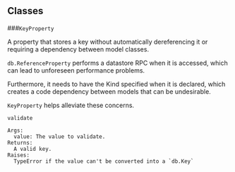 # 










## Classes
    
    
###`KeyProperty`

A property that stores a key without automatically dereferencing it or
  requiring a dependency between model classes.

  `db.ReferenceProperty` performs a datastore RPC when it is accessed, which
  can lead to unforeseen performance problems.

  Furthermore, it needs to have the Kind specified when it is declared, which
  creates a code dependency between models that can be undesirable.

  `KeyProperty` helps alleviate these concerns.
  

        
        
            

`validate`


    Args:
      value: The value to validate.
    Returns:
      A valid key.
    Raises:
      TypeError if the value can't be converted into a `db.Key`
    

            

        

    
